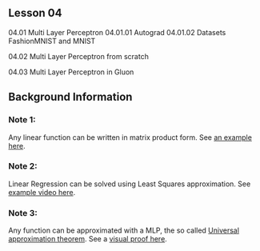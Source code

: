 ## Lesson 04 



04.01 Multi Layer Perceptron
04.01.01 Autograd
04.01.02 Datasets FashionMNIST and MNIST



04.02 Multi Layer Perceptron from scratch

04.03 Multi Layer Perceptron in Gluon


## Background Information

### Note 1:

Any linear function can be written in matrix product form.
See [an example here](https://www.khanacademy.org/math/linear-algebra/matrix-transformations/linear-transformations/v/linear-transformations-as-matrix-vector-products).

### Note 2:

Linear Regression can be solved using Least Squares approximation.
See [example video here](https://www.khanacademy.org/math/linear-algebra/alternate-bases/orthogonal-projections/v/linear-algebra-least-squares-approximation).

### Note 3:
Any function can be approximated with a MLP, the so called [Universal approximation theorem](https://en.wikipedia.org/wiki/Universal_approximation_theorem).
See a [visual proof here](http://neuralnetworksanddeeplearning.com/chap4.html).





